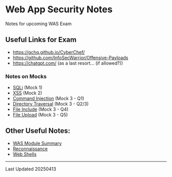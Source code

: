 # Web App Security Notes

Notes for upcoming WAS Exam

## Useful Links for Exam
- https://gchq.github.io/CyberChef/
- https://github.com/InfoSecWarrior/Offensive-Payloads
- https://chatgpt.com/ (as a last resort... (if allowed?))

### Notes on Mocks
- [SQLi](https://github.com/ryancranie/webappsec/blob/main/lab/SQLi.md) (Mock 1)
- [XSS](https://github.com/ryancranie/webappsec/blob/main/lab/XSS.md) (Mock 2)
- [Command Injection](https://github.com/ryancranie/webappsec/blob/main/lab/Commands_Injection.md) (Mock 3 - Q1)
- [Directory Traversal](https://github.com/ryancranie/webappsec/blob/main/lab/Directory_Traversal.md) (Mock 3 - Q2/3)
- [File Include](https://github.com/ryancranie/webappsec/blob/main/lab/File_Include.md) (Mock 3 - Q4)
- [File Upload](https://github.com/ryancranie/webappsec/blob/main/lab/File_Upload.md) (Mock 3 - Q5)

## Other Useful Notes:
- [WAS Module Summary](https://github.com/ryancranie/webappsec/blob/main/WAS%20Summary.md)
- [Reconnaissance](https://github.com/ryancranie/webappsec/blob/main/notes/Reconnaissance.md)
- [Web Shells](https://github.com/ryancranie/webappsec/blob/main/notes/Web%20Shells.md)

---

Last Updated 20250413

